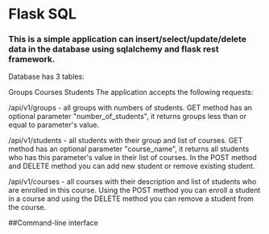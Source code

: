 # Flask SQL
### This is a simple application can insert/select/update/delete data in the database using sqlalchemy and flask rest framework.

Database has 3 tables:

Groups
Courses
Students
The application accepts the following requests:

/api/v1/groups - all groups with numbers of students. GET method has an optional parameter "number_of_students", it returns groups less than or equal to parameter's value.

/api/v1/students - all students with their group and list of courses. GET method has an optional parameter "course_name", it returns all students who has this parameter's value in their list of courses. In the POST method and DELETE method you can add new student or remove existing student.

/api/v1/courses - all courses with their description and list of students who are enrolled in this course. Using the POST method you can enroll a student in a course and using the DELETE method you can remove a student from the course.



##Command-line interface 
 
